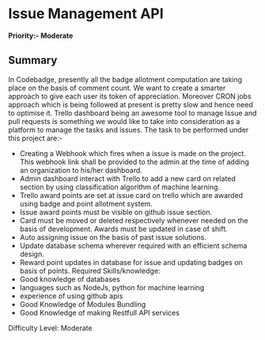 # **Issue Management API**
**Priority:- Moderate**
## **Summary**
In Codebadge, presently all the badge allotment computation are taking place on the basis of comment count. We want to create a smarter approach to give each user its token of appreciation. Moreover CRON jobs approach which is being followed at present is pretty slow and hence need to optimise it. Trello dashboard being an awesome tool to manage Issue and pull requests is something we would like to take into consideration as a platform to manage the tasks and issues. The task to be performed under this project are:-
* Creating a Webhook which fires when a issue is made on the project. This webhook link shall be provided to the admin at the time of adding an organization to his/her dashboard.
* Admin dashboard interact with Trello to add a new card on related section by using classification algorithm of machine learning.
* Trello award points are set at issue card on trello which are awarded using badge and point allotment system.
* Issue award points must be visible on github issue section.
* Card must be moved or deleted respectively whenever needed on the basis of development. Awards must be updated in case of shift.
* Auto assigning issue on the basis of past issue solutions.
* Update database schema wherever required with an efficient schema design.
* Reward point updates in database for issue and updating badges on basis of points.
Required Skills/knowledge:
* Good knowledge of databases
* languages such as NodeJs, python for machine learning
* experience of using github apis
* Good Knowledge of Modules Bundling
* Good Knowledge of making Restfull API services

Difficulty Level: Moderate
